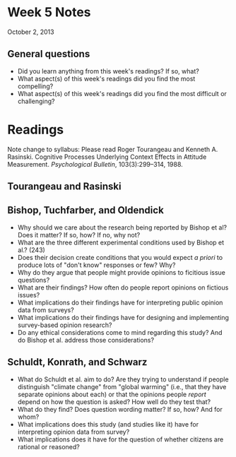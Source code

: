 # Week 5 Notes #
October 2, 2013

## General questions ##
* Did you learn anything from this week's readings? If so, what?
* What aspect(s) of this week's readings did you find the most compelling?
* What aspect(s) of this week's readings did you find the most difficult or challenging?


# Readings #

Note change to syllabus: Please read Roger Tourangeau and Kenneth A. Rasinski. Cognitive Processes Underlying Context
Effects in Attitude Measurement. *Psychological Bulletin*, 103(3):299–314, 1988.

## Tourangeau and Rasinski ##


## Bishop, Tuchfarber, and Oldendick ##
* Why should we care about the research being reported by Bishop et al? Does it matter? If so, how? If no, why not?
* What are the three different experimental conditions used by Bishop et al.? (243)
* Does their decision create conditions that you would expect *a priori* to produce lots of "don't know" responses or few? Why?
* Why do they argue that people might provide opinions to ficitious issue questions?
* What are their findings? How often do people report opinions on fictious issues?
* What implications do their findings have for interpreting public opinion data from surveys?
* What implications do their findings have for designing and implementing survey-based opinion research?
* Do any ethical considerations come to mind regarding this study? And do Bishop et al. address those considerations?


## Schuldt, Konrath, and Schwarz ##

* What do Schuldt et al. aim to do? Are they trying to understand if people distinguish "climate change" from "global warming" (i.e., that they have separate opinions about each) or that the opinions people *report* depend on how the question is asked? How well do they test that?
* What do they find? Does question wording matter? If so, how? And for whom?
* What implications does this study (and studies like it) have for interpreting opinion data from survey?
* What implications does it have for the question of whether citizens are rational or reasoned?
